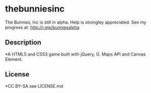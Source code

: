 thebunniesinc
=============

The Bunnies, Inc is still in alpha. Help is strongley appreciated. See my progress at: http://j.mp/bunniesalpha

Description
-----------
*A  HTML5 and CSS3 game built with jQuery, G. Maps API and Canvas Element. 

License
-------
*CC BY-SA see LICENSE.md
